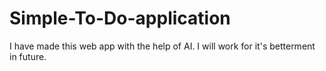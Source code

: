 # Simple-To-Do-application
I have made this web app with the help of AI. I will work for it's betterment in future. 
